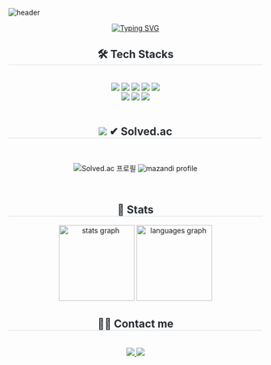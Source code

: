 
     
![header](https://capsule-render.vercel.app/api?type=waving&color=gradient&customColorList=2,6,10&height=200&text=Jang%20Jong%20Won's%20GITHUB&fontSize=45&animation=twinkling&fontAlign=68&fontAlignY=36)

</div>
<div align= "center">    
<a href="https://git.io/typing-svg"><img src="https://readme-typing-svg.demolab.com?font=Dongle&weight=400&size=40&duration=2000&pause=2000&color=0CDEF7&center=true&vCenter=true&repeat=false&repeat=true&width=800&height=100&lines=%EB%B6%80%EC%82%B0%EB%8C%80%ED%95%99%EA%B5%90+%EC%A0%84%EA%B8%B0%EC%BB%B4%ED%93%A8%ED%84%B0%EA%B3%B5%ED%95%99%EB%B6%80+%EC%A0%95%EB%B3%B4%EC%BB%B4%ED%93%A8%ED%84%B0%EA%B3%B5%ED%95%99%EC%A0%84%EA%B3%B5+%EC%A0%95%EC%A7%80%EC%9A%A9" alt="Typing SVG" /></a>
<br>
<div style="font-weight: 700; font-size: 15px; text-align: center; color: #282d33;">  </div> 
</div>
<div align= "center">
<h2 style="border-bottom: 1px solid #d8dee4; color: #282d33;"> 🛠️ Tech Stacks </h2> <br> 
<div style="margin: 0 auto; text-align: center;" align= "center"> <img src="https://img.shields.io/badge/Java-007396?style=for-the-badge&logo=Java&logoColor=white">
      <img src="https://img.shields.io/badge/MySQL-4479A1?style=for-the-badge&logo=MySQL&logoColor=white">
      <img src="https://img.shields.io/badge/Python-3776AB?style=for-the-badge&logo=Python&logoColor=white">
      <img src="https://img.shields.io/badge/HTML5-E34F26?style=for-the-badge&logo=HTML5&logoColor=white">
      <img src="https://img.shields.io/badge/CSS3-1572B6?style=for-the-badge&logo=CSS3&logoColor=white">
      <br/><img src="https://img.shields.io/badge/Javascript-F7DF1E?style=for-the-badge&logo=Javascript&logoColor=white">
      <img src="https://img.shields.io/badge/Django-092E20?style=for-the-badge&logo=Django&logoColor=white">
      <img src="https://img.shields.io/badge/Spring-6DB33F?style=for-the-badge&logo=Spring&logoColor=white">
      </div>
</div> <br>
<div align= "center">
<h2 style="border-bottom: 1px solid #d8dee4; color: #282d33;"> 
<img src="https://github.com/user-attachments/assets/425c3d87-107a-4d22-8ad5-ed1b31c49341">
✔ Solved.ac </h2> <br> 
        
![Solved.ac 프로필](http://mazassumnida.wtf/api/v2/generate_badge?boj=wkdwhd7598)
![mazandi profile](http://mazandi.herokuapp.com/api?handle=wkdwhd7598&theme=warm)

</div><br>
<div align= "center"> 
<h2 style="border-bottom: 1px solid #d8dee4; color: #282d33;"> 🏅 Stats </h2> <div align= "center">  <img src="https://github-readme-stats.vercel.app/api?username=wkdwhd7598&hide_title=false&hide_rank=true&show_icons=true&include_all_commits=true&count_private=true&disable_animations=false&theme=dracula&locale=en&hide_border=false" height="150" alt="stats graph"  />
<img src="https://github-readme-stats.vercel.app/api/top-langs?username=solar&locale=en&hide_title=false&layout=compact&card_width=320&langs_count=5&theme=dracula&hide_border=false" height="150" alt="languages graph"  /> </div> 
<div align= "center">
<h2 style="border-bottom: 1px solid #d8dee4; color: #282d33;"> 🧑‍💻 Contact me </h2> <br> 
<div align= "center"> <a href=https://www.instagram.com/solar_37/> <img src="https://img.shields.io/badge/Instagram-E4405F?style=for-the-badge&logo=Instagram&logoColor=white&link=https://www.instagram.com/solar_37"> </a>
     <a href=mailto:https://www.jung980514@gmail.com> <img src="https://img.shields.io/badge/Gmail-EA4335?style=for-the-badge&logo=Gmail&logoColor=white&link=mailto:https://www.jung980514@gmail.com"> </a>
      </div>  <br> 
<div align= "center">  </div> 
</div>
</div>
